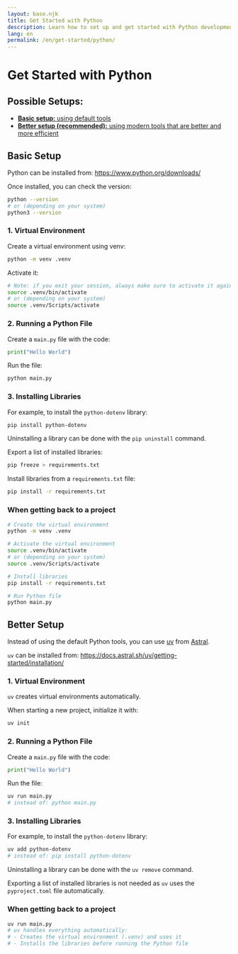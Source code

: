 ```yaml
---
layout: base.njk
title: Get Started with Python
description: Learn how to set up and get started with Python development
lang: en
permalink: /en/get-started/python/
---
```


# Get Started with Python

## Possible Setups:

- [**Basic setup:** using default tools](#basic-setup)
- [**Better setup (recommended):** using modern tools that are better and more efficient](#better-setup)

## Basic Setup

Python can be installed from: https://www.python.org/downloads/

Once installed, you can check the version:

```sh
python --version
# or (depending on your system)
python3 --version
```

### 1. Virtual Environment

Create a virtual environment using venv:

```sh
python -m venv .venv
```

Activate it:

```sh
# Note: if you exit your session, always make sure to activate it again
source .venv/bin/activate
# or (depending on your system)
source .venv/Scripts/activate
```

### 2. Running a Python File

Create a `main.py` file with the code:

```python
print("Hello World")
```

Run the file:

```sh
python main.py
```

### 3. Installing Libraries

For example, to install the `python-dotenv` library:

```sh
pip install python-dotenv
```

Uninstalling a library can be done with the `pip uninstall` command.

Export a list of installed libraries:

```sh
pip freeze > requirements.txt
```

Install libraries from a `requirements.txt` file:

```sh
pip install -r requirements.txt
```

### When getting back to a project

```sh
# Create the virtual environment
python -m venv .venv

# Activate the virtual environment
source .venv/bin/activate
# or (depending on your system)
source .venv/Scripts/activate

# Install libraries
pip install -r requirements.txt

# Run Python file
python main.py
```

## Better Setup

Instead of using the default Python tools, you can use [uv](https://docs.astral.sh/uv/) from [Astral](https://astral.sh).

`uv` can be installed from: https://docs.astral.sh/uv/getting-started/installation/

### 1. Virtual Environment

`uv` creates virtual environments automatically.

When starting a new project, initialize it with:

```sh
uv init
```

### 2. Running a Python File

Create a `main.py` file with the code:

```python
print("Hello World")
```

Run the file:

```sh
uv run main.py
# instead of: python main.py
```

### 3. Installing Libraries

For example, to install the `python-dotenv` library:

```sh
uv add python-dotenv
# instead of: pip install python-dotenv
```

Uninstalling a library can be done with the `uv remove` command.

Exporting a list of installed libraries is not needed as `uv` uses the `pyproject.toml` file automatically.

### When getting back to a project

```sh
uv run main.py
# uv handles everything automatically:
# - Creates the virtual environment (.venv) and uses it
# - Installs the libraries before running the Python file
```

